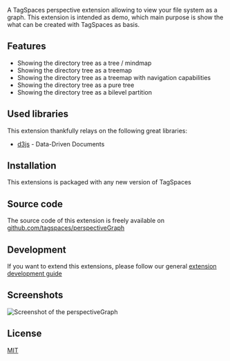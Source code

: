 A TagSpaces perspective extension allowing to view your file system as a graph. This extension is intended as demo, which main purpose is show the what can be created with TagSpaces as basis.

## Features

* Showing the directory tree as a tree / mindmap
* Showing the directory tree as a treemap
* Showing the directory tree as a treemap with navigation capabilities
* Showing the directory tree as a pure tree
* Showing the directory tree as a bilevel partition

## Used libraries
This extension thankfully relays on the following great libraries:

* [d3js](https://d3js.org/) - Data-Driven Documents

## Installation

This extensions is packaged with any new version of TagSpaces

## Source code

The source code of this extension is freely available on [github.com/tagspaces/perspectiveGraph](https://github.com/tagspaces/perspectiveGraph/)

## Development

If you want to extend this extensions, please follow our general [extension development guide](http://tagspaces.org/documentation/extension-development-guide)

## Screenshots

![Screenshot of the perspectiveGraph](http://tagspaces.org/extensions/editorHTML/perspectiveGraph-screenshot.png)

## License

[MIT](https://github.com/tagspaces/perspectiveGraph/blob/master/LICENSE.txt)
